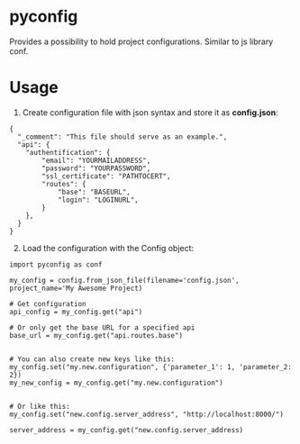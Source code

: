 # pyconfig
Provides a possibility to hold project configurations. Similar to js library conf.


# Usage
1. Create configuration file with json syntax and store it as **config.json**:  
```
{
  "_comment": "This file should serve as an example.",
  "api": {
    "authentification": {
        "email": "YOURMAILADDRESS",
        "password": "YOURPASSWORD",
        "ssl_certificate": "PATHTOCERT",
        "routes": {
            "base": "BASEURL",
            "login": "LOGINURL",
        }
    },
  }
}

```

2. Load the configuration with the Config object:  
``` 
import pyconfig as conf

my_config = config.from_json_file(filename='config.json', project_name='My Awesome Project)

# Get configuration
api_config = my_config.get("api")

# Or only get the base URL for a specified api
base_url = my_config.get("api.routes.base")


# You can also create new keys like this:
my_config.set("my.new.configuration", {'parameter_1': 1, 'parameter_2: 2})
my_new_config = my_config.get("my.new.configuration")


# Or like this:
my_config.set("new.config.server_address", "http://localhost:8000/")

server_address = my_config.get("new.config.server_address)


```
